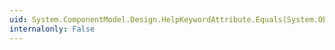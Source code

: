 ```yaml
---
uid: System.ComponentModel.Design.HelpKeywordAttribute.Equals(System.Object)
internalonly: False
---
```

